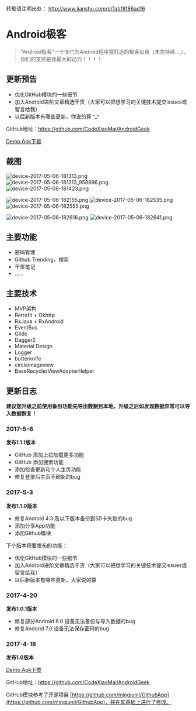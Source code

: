 转载请注明出处：
http://www.jianshu.com/p/1abf8f86ad16

# Android极客 #

> "Android极客"一个专门为Android程序猿打造的极客应用（未完待续....），你们的支持是我最大的动力！！！！

##  更新预告 ##

- 优化GitHub模块的一些细节
- 加入Android进阶文章精选干货（大家可以把想学习的关键技术提交issues或留言给我）
- 以后新版本有哪些更新，你说的算 ^_^ 

GitHub地址：https://github.com/CodeXiaoMai/AndroidGeek

[Demo Apk下载](https://github.com/CodeXiaoMai/AndroidGeek/raw/master/release/1.1.1_pro.apk)

## 截图 ##
![device-2017-05-06-181313.png](http://upload-images.jianshu.io/upload_images/5275145-d4737fd9df280caf.png?imageMogr2/auto-orient/strip%7CimageView2/2/w/280) ![device-2017-05-06-181313_958896.png](http://upload-images.jianshu.io/upload_images/5275145-cbc3213bbb789ec6.png?imageMogr2/auto-orient/strip%7CimageView2/2/w/280) ![device-2017-05-06-181423.png](http://upload-images.jianshu.io/upload_images/5275145-0cde9bda4f55c9db.png?imageMogr2/auto-orient/strip%7CimageView2/2/w/280) 

![device-2017-05-06-182155.png](http://upload-images.jianshu.io/upload_images/5275145-84000f8dff97a752.png?imageMogr2/auto-orient/strip%7CimageView2/2/w/280) ![device-2017-05-06-182535.png](http://upload-images.jianshu.io/upload_images/5275145-559cc566e5a40d63.png?imageMogr2/auto-orient/strip%7CimageView2/2/w/280) ![device-2017-05-06-182555.png](http://upload-images.jianshu.io/upload_images/5275145-08acc7d89becb6ff.png?imageMogr2/auto-orient/strip%7CimageView2/2/w/280)

![device-2017-05-06-182616.png](http://upload-images.jianshu.io/upload_images/5275145-3e81e59a89c8db5b.png?imageMogr2/auto-orient/strip%7CimageView2/2/w/280) ![device-2017-05-06-182641.png](http://upload-images.jianshu.io/upload_images/5275145-c0d58c6c2c1bb669.png?imageMogr2/auto-orient/strip%7CimageView2/2/w/280)
## 主要功能 ##

- 密码管理
- Github Trending，搜索
- 干货笔记
- ......

## 主要技术 ##

- MVP架构
- Retrofit + Okhttp
- RxJava + RxAndroid
- EventBus
- Glide
- Dagger2
- Material Design
- Logger
- butterknife
- circleimageview
- BaseRecyclerViewAdapterHelper

## 更新日志 ##

**建议您升级之前使用备份功能先导出数据到本地，升级之后如发现数据异常可以导入数据恢复！**

### 2017-5-6 ###

**发布1.1.1版本**

- GitHub 添加上拉加载更多功能
- GitHub 添加搜索功能
- 添加检查更新和个人主页功能
- 修复登录后主页不刷新的bug
 
### 2017-5-3 ###

**发布1.1.0版本**

- 修复Android 4.3 及以下版本备份到SD卡失败的bug 
- 添加分享App功能
- 添加Github模块

下个版本将要发布的功能：

- 优化GitHub模块的一些细节
- 加入Android进阶文章精选干货（大家可以把想学习的关键技术提交issues或留言给我）
- 以后新版本有哪些更新，大家说的算

### 2017-4-20 ###

**发布1.0.1版本**

- 修复部分Android 6.0 设备无法备份与导入数据的bug
- 修复Andorid 7.0 设备无法保存密码的bug

### 2017-4-18 ###

**发布1.0版本**

[Demo Apk下载](https://github.com/CodeXiaoMai/AndroidGeek/raw/master/release/1.1.1_pro.apk)

GitHub地址：https://github.com/CodeXiaoMai/AndroidGeek

GitHub模块参考了开源项目 [https://github.com/mingjunli/GithubApp](https://github.com/mingjunli/GithubApp)，并在其基础上进行了修改。